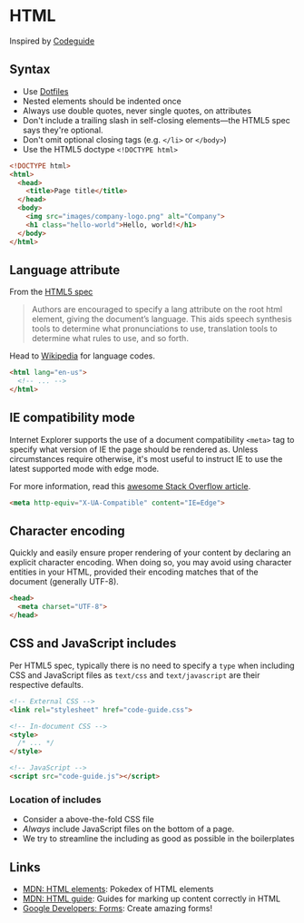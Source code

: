# HTML

Inspired by [Codeguide](http://codeguide.co/)

## Syntax

- Use [Dotfiles](https://github.com/Netural/frontend-resources/blob/master/dotfiles/README.md)
- Nested elements should be indented once
- Always use double quotes, never single quotes, on attributes
- Don't include a trailing slash in self-closing elements—the HTML5 spec says they're optional.
- Don't omit optional closing tags (e.g. `</li>` or `</body>`)
- Use the HTML5 doctype `<!DOCTYPE html>` 

```HTML
<!DOCTYPE html>
<html>
  <head>
    <title>Page title</title>
  </head>
  <body>
    <img src="images/company-logo.png" alt="Company">
    <h1 class="hello-world">Hello, world!</h1>
  </body>
</html>
```
## Language attribute

From the [HTML5 spec](http://w3c.github.io/html/semantics.html#the-html-element)

> Authors are encouraged to specify a lang attribute on the root html element, giving the document’s language. This aids speech synthesis tools to determine what pronunciations to use, translation tools to determine what rules to use, and so forth.

Head to [Wikipedia](https://en.wikipedia.org/wiki/ISO_3166-1_alpha-2) for language codes.

```HTML
<html lang="en-us">
  <!-- ... -->
</html>
```

## IE compatibility mode

Internet Explorer supports the use of a document compatibility `<meta>` tag to specify what version of IE the page should be rendered as. Unless circumstances require otherwise, it's most useful to instruct IE to use the latest supported mode with edge mode.

For more information, read this [awesome Stack Overflow article](http://stackoverflow.com/questions/6771258/what-does-meta-http-equiv-x-ua-compatible-content-ie-edge-do).

```HTML
<meta http-equiv="X-UA-Compatible" content="IE=Edge">
```

## Character encoding

Quickly and easily ensure proper rendering of your content by declaring an explicit character encoding. When doing so, you may avoid using character entities in your HTML, provided their encoding matches that of the document (generally UTF-8).

```HTML
<head>
  <meta charset="UTF-8">
</head>
```

## CSS and JavaScript includes

Per HTML5 spec, typically there is no need to specify a `type` when including CSS and JavaScript files as `text/css` and `text/javascript` are their respective defaults.

```HTML
<!-- External CSS -->
<link rel="stylesheet" href="code-guide.css">

<!-- In-document CSS -->
<style>
  /* ... */
</style>

<!-- JavaScript -->
<script src="code-guide.js"></script>
```

### Location of includes

- Consider a above-the-fold CSS file
- *Always* include JavaScript files on the bottom of a page. 
- We try to streamline the including as good as possible in the boilerplates

## Links

- [MDN: HTML elements](https://developer.mozilla.org/en-US/docs/Web/HTML/Element): Pokedex of HTML elements
- [MDN: HTML guide](https://developer.mozilla.org/en-US/docs/Web/Guide/HTML): Guides for marking up content correctly in HTML
- [Google Developers: Forms](https://developers.google.com/web/fundamentals/design-and-ui/input/forms/label-and-name-inputs?hl=en): Create amazing forms!
